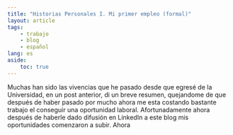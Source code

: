 ```yaml
---
title: "Historias Personales I. Mi primer empleo (formal)"
layout: article
tags:
    - trabajo
    - blog
    - español
lang: es
aside: 
    toc: true
---
```


Muchas han sido las vivencias que he pasado desde que egresé de la Universidad, en un post anterior, di un breve resumen, quejandome de que después de haber pasado por mucho ahora me esta costando bastante trabajo el conseguir una oportunidad laboral. 
Afortunadamente ahora después de haberle dado difusión en LinkedIn a este blog mis oportunidades comenzaron a subir. Ahora 
